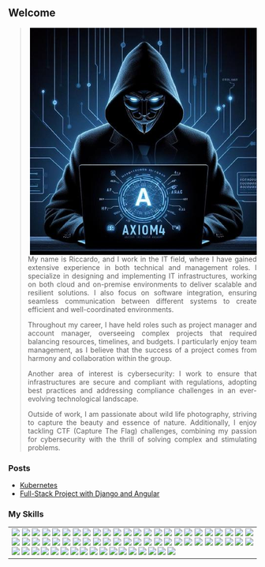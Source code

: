 ## Welcome

<img align="right" src="https://github.com/axiom4/axiom4/blob/main/avatar.jpeg?raw=true">

<div align="justify">

> My name is Riccardo, and I work in the IT field, where I have gained extensive experience in both technical and management roles. I specialize in designing and implementing IT infrastructures, working on both cloud and on-premise environments to deliver scalable and resilient solutions. I also focus on software integration, ensuring seamless communication between different systems to create efficient and well-coordinated environments.
>
> Throughout my career, I have held roles such as project manager and account manager, overseeing complex projects that required balancing resources, timelines, and budgets. I particularly enjoy team management, as I believe that the success of a project comes from harmony and collaboration within the group.
>
> Another area of interest is cybersecurity: I work to ensure that infrastructures are secure and compliant with regulations, adopting best practices and addressing compliance challenges in an ever-evolving technological landscape.
>
> Outside of work, I am passionate about wild life photography, striving to capture the beauty and essence of nature. Additionally, I enjoy tackling CTF (Capture The Flag) challenges, combining my passion for cybersecurity with the thrill of solving complex and stimulating problems.

</div>

### Posts

- [Kubernetes](/posts/kubernetes.md)
- [Full-Stack Project with Django and Angular](https://github.com/axiom4/TestApp/blob/main/README.md)


### My Skills

<table>
  <tr>
    <td>
      <div align="justify">
        <span><img src="https://img.shields.io/badge/Python-FFD43B?style=for-the-badge&logo=python&logoColor=blue"></span></span>
        <span><img src="https://img.shields.io/badge/TypeScript-007ACC?style=for-the-badge&logo=typescript&logoColor=white"></span>
        <span><img src="https://img.shields.io/badge/PHP-777BB4?style=for-the-badge&logo=php&logoColor=white"></span>
        <span><img src="https://img.shields.io/badge/Perl-39457E?style=for-the-badge&logo=perl&logoColor=white"></span>
        <span><img src="https://img.shields.io/badge/HTML5-E34F26?style=for-the-badge&logo=html5&logoColor=white"></span>
        <span><img src="https://img.shields.io/badge/Angular-DD0031?style=for-the-badge&logo=angular&logoColor=white"></span>
        <span><img src="https://img.shields.io/badge/CSS3-1572B6?style=for-the-badge&logo=css3&logoColor=white"></span>
        <span><img src="https://img.shields.io/badge/C-00599C?style=for-the-badge&logo=c&logoColor=white"></span>
        <span><img src="https://img.shields.io/badge/Ansible-000000?style=for-the-badge&logo=ansible&logoColor=white"></span>
        <span><img src="https://img.shields.io/badge/JavaScript-323330?style=for-the-badge&logo=javascript&logoColor=F7DF1E"></span>
        <span><img src="https://img.shields.io/badge/Apache-D22128?style=for-the-badge&logo=Apache&logoColor=white"></span>
        <span><img src="https://img.shields.io/badge/Bootstrap-563D7C?style=for-the-badge&logo=bootstrap&logoColor=white"></span>
        <span><img src="https://img.shields.io/badge/Docker-2CA5E0?style=for-the-badge&logo=docker&logoColor=white"></span>
        <span><img src="https://img.shields.io/badge/jQuery-0769AD?style=for-the-badge&logo=jquery&logoColor=white"></span>
        <span><img src="https://img.shields.io/badge/JWT-000000?style=for-the-badge&logo=JSON%20web%20tokens&logoColor=white"></span>
        <span><img src="https://img.shields.io/badge/kubernetes-326ce5.svg?&style=for-the-badge&logo=kubernetes&logoColor=white"></span>
        <span><img src="https://img.shields.io/badge/Markdown-000000?style=for-the-badge&logo=markdown&logoColor=white"></span>
        <span><img src="https://img.shields.io/badge/Nginx-009639?style=for-the-badge&logo=nginx&logoColor=white"></span>
        <span><img src="https://img.shields.io/badge/npm-CB3837?style=for-the-badge&logo=npm&logoColor=white"></span>
        <span><img src="https://img.shields.io/badge/Node%20js-339933?style=for-the-badge&logo=nodedotjs&logoColor=white"></span>
        <span><img src="https://img.shields.io/badge/MySQL-005C84?style=for-the-badge&logo=mysql&logoColor=white"></span>
        <span><img src="https://img.shields.io/badge/MongoDB-4EA94B?style=for-the-badge&logo=mongodb&logoColor=white"></span>
        <span><img src="https://img.shields.io/badge/MariaDB-003545?style=for-the-badge&logo=mariadb&logoColor=white"></span>
        <span><img src="https://img.shields.io/badge/Sqlite-003B57?style=for-the-badge&logo=sqlite&logoColor=white"></span>
        <span><img src="https://img.shields.io/badge/Oracle-F80000?style=for-the-badge&logo=Oracle&logoColor=white"></span>
        <span><img src="https://img.shields.io/badge/PostgreSQL-316192?style=for-the-badge&logo=postgresql&logoColor=white"></span>
        <span><img src="https://img.shields.io/badge/redis-%23DD0031.svg?&style=for-the-badge&logo=redis&logoColor=white"></span>
        <span><img src="https://img.shields.io/badge/Elastic_Search-005571?style=for-the-badge&logo=elasticsearch&logoColor=white"></span>
        <span><img src="https://img.shields.io/badge/Linux-FCC624?style=for-the-badge&logo=linux&logoColor=black"></span>
        <span><img src="https://img.shields.io/badge/Kali_Linux-557C94?style=for-the-badge&logo=kali-linux&logoColor=white"></span>
        <span><img src="https://img.shields.io/badge/mac%20os-000000?style=for-the-badge&logo=apple&logoColor=white"></span>
        <span><img src="https://img.shields.io/badge/Red%20Hat-EE0000?style=for-the-badge&logo=redhat&logoColor=white"></span>
        <span><img src="https://img.shields.io/badge/Ubuntu-E95420?style=for-the-badge&logo=ubuntu&logoColor=white"></span>
        <span><img src="https://img.shields.io/badge/Windows-0078D6?style=for-the-badge&logo=windows&logoColor=white"></span>
        <span><img src="https://img.shields.io/badge/Arduino-00979D?style=for-the-badge&logo=Arduino&logoColor=white"></span>
        <span><img src="https://img.shields.io/badge/espressif-E7352C?style=for-the-badge&logo=espressif&logoColor=white"></span>
        <span><img src="https://img.shields.io/badge/HackTheBox-111927?style=for-the-badge&logo=Hack%20The%20Box&logoColor=9FEF00"></span>
        <span><img src="https://img.shields.io/badge/TryHackMe-212C42?style=for-the-badge&logo=TryHackMe&logoColor=white"></span>
        <span><img src="https://img.shields.io/badge/Wireshark-1679A7?style=for-the-badge&logo=Wireshark&logoColor=white"></span>
        <span><img src="https://img.shields.io/badge/burpsuite-FF6633?style=for-the-badge&logo=burpsuite&logoColor=white"></span>
        <span><img src="https://img.shields.io/badge/metasploit-2596CD?style=for-the-badge&logo=metasploit&logoColor=white"></span>
        <span><img src="https://img.shields.io/badge/GitHub-100000?style=for-the-badge&logo=github&logoColor=white"></span>
        <span><img src="https://img.shields.io/badge/GitLab-330F63?style=for-the-badge&logo=gitlab&logoColor=white"></span>
        <span><img src="https://img.shields.io/badge/Grafana-F2F4F9?style=for-the-badge&logo=grafana&logoColor=orange&labelColor=F2F4F9"></span>
        <span><img src="https://img.shields.io/badge/Kibana-005571?style=for-the-badge&logo=Kibana&logoColor=white"></span>
        <span><img src="https://img.shields.io/badge/Prometheus-000000?style=for-the-badge&logo=prometheus&labelColor=000000"></span>
        <span><img src="https://img.shields.io/badge/VMware-231f20?style=for-the-badge&logo=VMware&logoColor=white"></span>
        <span><img src="https://img.shields.io/badge/Jira-0052CC?style=for-the-badge&logo=Jira&logoColor=white"></span>
        <span><img src="https://img.shields.io/badge/Redmine-9C0000?style=for-the-badge&logo=Redmine&logoColor=white"></span>
        <span><img src="https://img.shields.io/badge/TensorFlow-FF6F00?style=for-the-badge&logo=tensorflow&logoColor=white"></span>
        <span><img src="https://img.shields.io/badge/PyTorch-EE4C2C?style=for-the-badge&logo=pytorch&logoColor=white"></span>
        <span><img src="https://img.shields.io/badge/github%20copilot-000000?style=for-the-badge&logo=githubcopilot&logoColor=white"></span>
        <span><img src="https://img.shields.io/badge/Joomla-5091CD?style=for-the-badge&logo=joomla&logoColor=white"></span>
        <span><img src="https://img.shields.io/badge/Wordpress-21759B?style=for-the-badge&logo=wordpress&logoColor=white"></span>
        <span><img src="https://img.shields.io/badge/Telegram-2CA5E0?style=for-the-badge&logo=telegram&logoColor=white"></span>
        <span><img src="https://img.shields.io/badge/Azure_DevOps-0078D7?style=for-the-badge&logo=azure-devops&logoColor=white"></span>
        <span><img src="https://img.shields.io/badge/Cloudflare-F38020?style=for-the-badge&logo=Cloudflare&logoColor=white"></span>
        <span><img src="https://img.shields.io/badge/CISCO-1BA0D7?style=for-the-badge&logo=cisco&logoColor=white"></span>
        <span><img src="https://img.shields.io/badge/VSCode-0078D4?style=for-the-badge&logo=visual%20studio%20code&logoColor=white"></span>
        <span><img src="https://img.shields.io/badge/Visual_Studio-5C2D91?style=for-the-badge&logo=visual%20studio&logoColor=white"></span>
        <span><img src="https://img.shields.io/badge/Swift-FA7343?style=for-the-badge&logo=swift&logoColor=white"></span>
        <span><img src="https://img.shields.io/badge/Flutter-02569B?style=for-the-badge&logo=flutter&logoColor=white"></span>
        <span><img src="https://img.shields.io/badge/OpenWrt-00B5E2?style=for-the-badge&logo=OpenWrt&logoColor=white"></span>
        <span><img src="https://img.shields.io/badge/Raspberry%20Pi-A22846?style=for-the-badge&logo=Raspberry%20Pi&logoColor=white"></span>
        <span><img src="https://img.shields.io/badge/scikit_learn-F7931E?style=for-the-badge&logo=scikit-learn&logoColor=white"></span>
      </div>
    </td>
  </tr>
</table>
